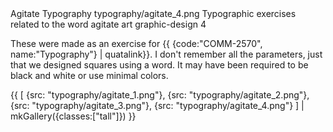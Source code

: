 <articlemeta>
    <name>Agitate Typography</name>
    <keyart>typography/agitate_4.png</keyart>
    <description>Typographic exercises related to the word agitate</description>
    <tags>
        <tag>art</tag>
        <tag>graphic-design</tag>
    </tags>
    <priority>4</priority>
</articlemeta>

These were made as an exercise for {{ {code:"COMM-2570", name:"Typography"} | quatalink}}. I don't remember all the parameters, just that we designed squares using a word. It may have been required to be black and white or use minimal colors.

{{ 
    [
        {src: "typography/agitate_1.png"},
        {src: "typography/agitate_2.png"},
        {src: "typography/agitate_3.png"},
        {src: "typography/agitate_4.png"}
    ] | mkGallery({classes:["tall"]})
}}